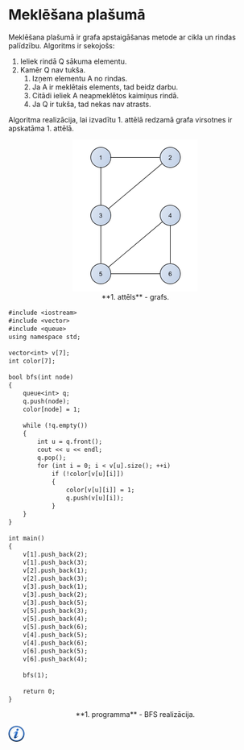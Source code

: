 # Meklēšana plašumā

Meklēšana plašumā ir grafa apstaigāšanas metode ar cikla un rindas palīdzību. Algoritms ir sekojošs:

1. Ieliek rindā Q sākuma elementu.
1. Kamēr Q nav tukša.
    1. Izņem elementu A no rindas.
    1. Ja A ir meklētais elements, tad beidz darbu.
    1. Citādi ieliek A neapmeklētos kaimiņus rindā.
    1. Ja Q ir tukša, tad nekas nav atrasts.

Algoritma realizācija, lai izvadītu 1. attēlā redzamā grafa virsotnes ir apskatāma 1. attēlā.


<center><img alt="Grafs" src="/media/theory/dfs_graph.png" /></center>

<center>**1. attēls** - grafs.</center>

```
#include <iostream>
#include <vector>
#include <queue>
using namespace std;

vector<int> v[7];
int color[7];

bool bfs(int node)
{
    queue<int> q;
    q.push(node);
    color[node] = 1;

    while (!q.empty())
    {
        int u = q.front();
        cout << u << endl;
        q.pop();
        for (int i = 0; i < v[u].size(); ++i)
            if (!color[v[u][i]])
            {
                color[v[u][i]] = 1;
                q.push(v[u][i]);
            }
    }
}

int main()
{
    v[1].push_back(2);
    v[1].push_back(3);
    v[2].push_back(1);
    v[2].push_back(3);
    v[3].push_back(1);
    v[3].push_back(2);
    v[3].push_back(5);
    v[5].push_back(3);
    v[5].push_back(4);
    v[5].push_back(6);
    v[4].push_back(5);
    v[4].push_back(6);
    v[6].push_back(5);
    v[6].push_back(4);

    bfs(1);

    return 0;
}
```

<center>**1. programma** - BFS realizācija.</center>



<a href="http://en.wikipedia.org/wiki/Breadth-first_search" target="_blank">![Vairāk informācija](/media/theory/information.png)</a>